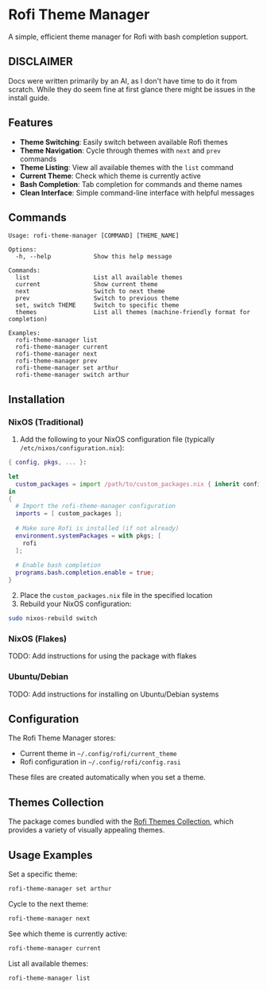 # Rofi Theme Manager

A simple, efficient theme manager for Rofi with bash completion support.

## DISCLAIMER

Docs were written primarily by an AI, as I don't have time to do it from scratch.
While they do seem fine at first glance there might be issues in the install guide.

## Features

- **Theme Switching**: Easily switch between available Rofi themes
- **Theme Navigation**: Cycle through themes with `next` and `prev` commands
- **Theme Listing**: View all available themes with the `list` command
- **Current Theme**: Check which theme is currently active
- **Bash Completion**: Tab completion for commands and theme names
- **Clean Interface**: Simple command-line interface with helpful messages

## Commands

```
Usage: rofi-theme-manager [COMMAND] [THEME_NAME]

Options:
  -h, --help            Show this help message

Commands:
  list                  List all available themes
  current               Show current theme
  next                  Switch to next theme
  prev                  Switch to previous theme
  set, switch THEME     Switch to specific theme
  themes                List all themes (machine-friendly format for completion)

Examples:
  rofi-theme-manager list
  rofi-theme-manager current
  rofi-theme-manager next
  rofi-theme-manager prev
  rofi-theme-manager set arthur
  rofi-theme-manager switch arthur
```

## Installation

### NixOS (Traditional)

1. Add the following to your NixOS configuration file (typically `/etc/nixos/configuration.nix`):

```nix
{ config, pkgs, ... }:

let
  custom_packages = import /path/to/custom_packages.nix { inherit config pkgs; };
in
{
  # Import the rofi-theme-manager configuration
  imports = [ custom_packages ];
  
  # Make sure Rofi is installed (if not already)
  environment.systemPackages = with pkgs; [
    rofi
  ];
  
  # Enable bash completion
  programs.bash.completion.enable = true;
}
```

2. Place the `custom_packages.nix` file in the specified location
3. Rebuild your NixOS configuration:

```bash
sudo nixos-rebuild switch
```

### NixOS (Flakes)

TODO: Add instructions for using the package with flakes

### Ubuntu/Debian

TODO: Add instructions for installing on Ubuntu/Debian systems

## Configuration

The Rofi Theme Manager stores:

- Current theme in `~/.config/rofi/current_theme`
- Rofi configuration in `~/.config/rofi/config.rasi`

These files are created automatically when you set a theme.

## Themes Collection

The package comes bundled with the [Rofi Themes Collection](https://github.com/newmanls/rofi-themes-collection), which provides a variety of visually appealing themes.

## Usage Examples

Set a specific theme:

```bash
rofi-theme-manager set arthur
```

Cycle to the next theme:

```bash
rofi-theme-manager next
```

See which theme is currently active:

```bash
rofi-theme-manager current
```

List all available themes:

```bash
rofi-theme-manager list
```
